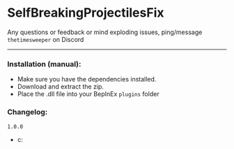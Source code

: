 # SelfBreakingProjectilesFix

Any questions or feedback or mind exploding issues, ping/message `thetimesweeper` on Discord
___

### Installation (manual):
- Make sure you have the dependencies installed.
- Download and extract the zip.
- Place the .dll file into your BepInEx `plugins` folder

### Changelog:

`1.0.0`
 - c: